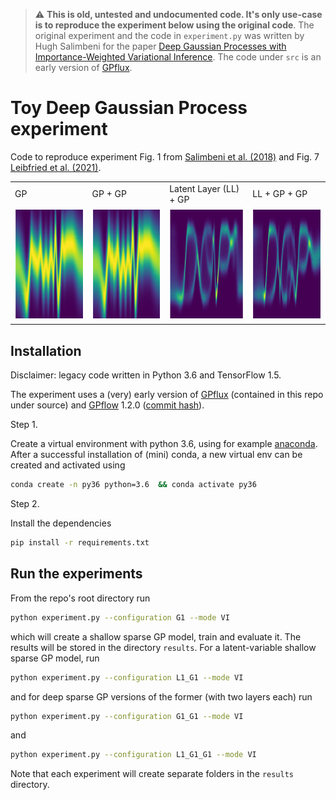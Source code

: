 > :warning: **This is old, untested and undocumented code. It's only use-case is to reproduce the experiment below using the original code**. The original experiment and the code in `experiment.py` was written by Hugh Salimbeni for the paper [Deep Gaussian Processes with Importance-Weighted Variational Inference](https://arxiv.org/pdf/1905.05435.pdf). The code under `src` is an early version of [GPflux](https://github.com/secondmind-labs/GPflux).


# Toy Deep Gaussian Process experiment

Code to reproduce experiment Fig. 1 from [Salimbeni et al. (2018)](https://arxiv.org/pdf/1905.05435.pdf) and Fig. 7 [Leibfried et al. (2021)](https://arxiv.org/abs/2012.13962).

<table>
  <tr>
  <td> GP </td>
  <td> GP + GP </td>
  <td> Latent Layer (LL) + GP </td>
  <td> LL + GP + GP </td>
  </tr>
  <tr>
    <td> <img src="./figures/posterior_italics_H1_DGP_G1_VI_viridis.png"  alt="1" width = 180px height = 180px ></td>
    <td> <img src="./figures/posterior_italics_H1_DGP_G1_G1_VI_viridis.png"  alt="1" width = 180px height = 180px ></td>
    <td> <img src="./figures/posterior_italics_H1_DGP_L1_G1_VI_viridis.png"  alt="1" width = 180px height = 180px ></td>
    <td> <img src="./figures/posterior_italics_H1_DGP_L1_G1_G1_VI_viridis.png"  alt="1" width = 180px height = 180px ></td>
   </tr> 
  </tr>
</table>

## Installation

Disclaimer: legacy code written in Python 3.6 and TensorFlow 1.5. 

The experiment uses a (very) early version of [GPflux](https://github.com/secondmind-labs/GPflux/) (contained in this repo under source) and [GPflow](https://github.com/GPflow/GPflow) 1.2.0 ([commit hash](https://github.com/GPflow/GPflow/commit/2c4cf398a248242298fd1c45125392839fe90b05)).


Step 1.

Create a virtual environment with python 3.6, using for example [anaconda](https://docs.conda.io/en/latest/miniconda.html). After a successful installation of (mini) conda, a new virtual env can be created and activated using
```bash
conda create -n py36 python=3.6  && conda activate py36
```

Step 2.

Install the dependencies

```bash
pip install -r requirements.txt
```


## Run the experiments

From the repo's root directory run
```bash
python experiment.py --configuration G1 --mode VI
```
which will create a shallow sparse GP model, train and evaluate it. The results will be stored in the directory `results`. For a latent-variable shallow sparse GP model, run
```bash
python experiment.py --configuration L1_G1 --mode VI
```
and for deep sparse GP versions of the former (with two layers each) run
```bash
python experiment.py --configuration G1_G1 --mode VI
```
and
```bash
python experiment.py --configuration L1_G1_G1 --mode VI
```
Note that each experiment will create separate folders in the `results` directory.
